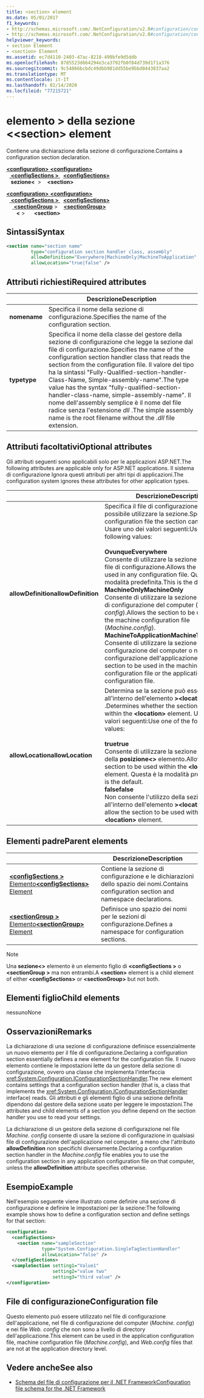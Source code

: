 ```yaml
---
title: <section> element
ms.date: 05/01/2017
f1_keywords:
- http://schemas.microsoft.com/.NetConfiguration/v2.0#configuration/configSections/section
- http://schemas.microsoft.com/.NetConfiguration/v2.0#configuration/configSections/sectionGroup/section
helpviewer_keywords:
- section Element
- <section> Element
ms.assetid: ec7d4110-2403-47ac-8218-499bfe9d5ddb
ms.openlocfilehash: 8785523d664294e3ca3792fb0f84d739d1f1a376
ms.sourcegitcommit: 9c54866bcbdc49dbb981dd55be9bbd0443837aa2
ms.translationtype: MT
ms.contentlocale: it-IT
ms.lasthandoff: 02/14/2020
ms.locfileid: "77215721"
---
```

# <a name="section-element"></a><span data-ttu-id="b9d17-102">elemento > della sezione \<</span><span class="sxs-lookup"><span data-stu-id="b9d17-102">\<section> element</span></span>

<span data-ttu-id="b9d17-103">Contiene una dichiarazione della sezione di configurazione.</span><span class="sxs-lookup"><span data-stu-id="b9d17-103">Contains a configuration section declaration.</span></span>

<span data-ttu-id="b9d17-104">[ **\<configuration>** ](configuration-element.md)</span><span class="sxs-lookup"><span data-stu-id="b9d17-104">[**\<configuration>**](configuration-element.md)</span></span>\
<span data-ttu-id="b9d17-105">&nbsp;&nbsp;[ **\<configSections >** ](configsections-element-for-configuration.md)</span><span class="sxs-lookup"><span data-stu-id="b9d17-105">&nbsp;&nbsp;[**\<configSections>**](configsections-element-for-configuration.md)</span></span>\
<span data-ttu-id="b9d17-106">&nbsp;&nbsp;&nbsp;**sezione\<** &nbsp;></span><span class="sxs-lookup"><span data-stu-id="b9d17-106">&nbsp;&nbsp;&nbsp;&nbsp;**\<section>**</span></span>

<span data-ttu-id="b9d17-107">[ **\<configuration>** ](configuration-element.md)</span><span class="sxs-lookup"><span data-stu-id="b9d17-107">[**\<configuration>**](configuration-element.md)</span></span>\
<span data-ttu-id="b9d17-108">&nbsp;&nbsp;[ **\<configSections >** ](configsections-element-for-configuration.md)</span><span class="sxs-lookup"><span data-stu-id="b9d17-108">&nbsp;&nbsp;[**\<configSections>**](configsections-element-for-configuration.md)</span></span>\
<span data-ttu-id="b9d17-109">&nbsp;&nbsp;&nbsp;&nbsp;[ **\<sectionGroup**](sectiongroup-element-for-configsections.md) ></span><span class="sxs-lookup"><span data-stu-id="b9d17-109">&nbsp;&nbsp;&nbsp;&nbsp;[**\<sectionGroup>**](sectiongroup-element-for-configsections.md)</span></span>\
<span data-ttu-id="b9d17-110">&nbsp;&nbsp;&nbsp;&nbsp; **&nbsp;&nbsp;\<** ></span><span class="sxs-lookup"><span data-stu-id="b9d17-110">&nbsp;&nbsp;&nbsp;&nbsp;&nbsp;&nbsp;**\<section>**</span></span>

## <a name="syntax"></a><span data-ttu-id="b9d17-111">Sintassi</span><span class="sxs-lookup"><span data-stu-id="b9d17-111">Syntax</span></span>

```xml
<section name="section name"
         type="configuration section handler class, assembly"
         allowDefinition="Everywhere|MachineOnly|MachineToApplication" 
         allowLocation="true|false" />
```

## <a name="required-attributes"></a><span data-ttu-id="b9d17-112">Attributi richiesti</span><span class="sxs-lookup"><span data-stu-id="b9d17-112">Required attributes</span></span>

|           | <span data-ttu-id="b9d17-113">Descrizione</span><span class="sxs-lookup"><span data-stu-id="b9d17-113">Description</span></span> |
| --------- | ----------- |
| <span data-ttu-id="b9d17-114">**nome**</span><span class="sxs-lookup"><span data-stu-id="b9d17-114">**name**</span></span>  | <span data-ttu-id="b9d17-115">Specifica il nome della sezione di configurazione.</span><span class="sxs-lookup"><span data-stu-id="b9d17-115">Specifies the name of the configuration section.</span></span> |
| <span data-ttu-id="b9d17-116">**type**</span><span class="sxs-lookup"><span data-stu-id="b9d17-116">**type**</span></span>  | <span data-ttu-id="b9d17-117">Specifica il nome della classe del gestore della sezione di configurazione che legge la sezione dal file di configurazione.</span><span class="sxs-lookup"><span data-stu-id="b9d17-117">Specifies the name of the configuration section handler class that reads the section from the configuration file.</span></span> <span data-ttu-id="b9d17-118">Il valore del tipo ha la sintassi "Fully-Qualified-section-handler-Class-Name, Simple-assembly-name".</span><span class="sxs-lookup"><span data-stu-id="b9d17-118">The type value has the syntax "fully-qualified-section-handler-class-name, simple-assembly-name".</span></span> <span data-ttu-id="b9d17-119">Il nome dell'assembly semplice è il nome del file radice senza l'estensione *dll* .</span><span class="sxs-lookup"><span data-stu-id="b9d17-119">The simple assembly name is the root filename without the *.dll* file extension.</span></span> |

## <a name="optional-attributes"></a><span data-ttu-id="b9d17-120">Attributi facoltativi</span><span class="sxs-lookup"><span data-stu-id="b9d17-120">Optional attributes</span></span>

<span data-ttu-id="b9d17-121">Gli attributi seguenti sono applicabili solo per le applicazioni ASP.NET.</span><span class="sxs-lookup"><span data-stu-id="b9d17-121">The following attributes are applicable only for ASP.NET applications.</span></span> <span data-ttu-id="b9d17-122">Il sistema di configurazione Ignora questi attributi per altri tipi di applicazioni.</span><span class="sxs-lookup"><span data-stu-id="b9d17-122">The configuration system ignores these attributes for other application types.</span></span>

|                     | <span data-ttu-id="b9d17-123">Descrizione</span><span class="sxs-lookup"><span data-stu-id="b9d17-123">Description</span></span> |
| ------------------- | ----------- |
| <span data-ttu-id="b9d17-124">**allowDefinition**</span><span class="sxs-lookup"><span data-stu-id="b9d17-124">**allowDefinition**</span></span> | <span data-ttu-id="b9d17-125">Specifica il file di configurazione in cui è possibile utilizzare la sezione.</span><span class="sxs-lookup"><span data-stu-id="b9d17-125">Specifies which configuration file the section can be used in.</span></span> <span data-ttu-id="b9d17-126">Usare uno dei valori seguenti:</span><span class="sxs-lookup"><span data-stu-id="b9d17-126">Use one of the following values:</span></span><br><br><span data-ttu-id="b9d17-127">**Ovunque**</span><span class="sxs-lookup"><span data-stu-id="b9d17-127">**Everywhere**</span></span><br><span data-ttu-id="b9d17-128">Consente di utilizzare la sezione in qualsiasi file di configurazione.</span><span class="sxs-lookup"><span data-stu-id="b9d17-128">Allows the section to be used in any configuration file.</span></span> <span data-ttu-id="b9d17-129">Questa è la modalità predefinita.</span><span class="sxs-lookup"><span data-stu-id="b9d17-129">This is the default.</span></span><br><span data-ttu-id="b9d17-130">**MachineOnly**</span><span class="sxs-lookup"><span data-stu-id="b9d17-130">**MachineOnly**</span></span><br><span data-ttu-id="b9d17-131">Consente di utilizzare la sezione solo nel file di configurazione del computer (*Machine. config*).</span><span class="sxs-lookup"><span data-stu-id="b9d17-131">Allows the section to be used only in the machine configuration file (*Machine.config*).</span></span><br><span data-ttu-id="b9d17-132">**MachineToApplication**</span><span class="sxs-lookup"><span data-stu-id="b9d17-132">**MachineToApplication**</span></span><br><span data-ttu-id="b9d17-133">Consente di utilizzare la sezione nel file di configurazione del computer o nel file di configurazione dell'applicazione.</span><span class="sxs-lookup"><span data-stu-id="b9d17-133">Allows the section to be used in the machine configuration file or the application configuration file.</span></span> |
| <span data-ttu-id="b9d17-134">**allowLocation**</span><span class="sxs-lookup"><span data-stu-id="b9d17-134">**allowLocation**</span></span>   | <span data-ttu-id="b9d17-135">Determina se la sezione può essere utilizzata all'interno dell'elemento **>\<location** .</span><span class="sxs-lookup"><span data-stu-id="b9d17-135">Determines whether the section can be used within the **\<location>** element.</span></span> <span data-ttu-id="b9d17-136">Usare uno dei valori seguenti:</span><span class="sxs-lookup"><span data-stu-id="b9d17-136">Use one of the following values:</span></span><br><br><span data-ttu-id="b9d17-137">**true**</span><span class="sxs-lookup"><span data-stu-id="b9d17-137">**true**</span></span><br><span data-ttu-id="b9d17-138">Consente di utilizzare la sezione all'interno della **posizione\<>** elemento.</span><span class="sxs-lookup"><span data-stu-id="b9d17-138">Allows the section to be used within the **\<location>** element.</span></span> <span data-ttu-id="b9d17-139">Questa è la modalità predefinita.</span><span class="sxs-lookup"><span data-stu-id="b9d17-139">This is the default.</span></span><br><span data-ttu-id="b9d17-140">**false**</span><span class="sxs-lookup"><span data-stu-id="b9d17-140">**false**</span></span><br><span data-ttu-id="b9d17-141">Non consente l'utilizzo della sezione all'interno dell'elemento **>\<location** .</span><span class="sxs-lookup"><span data-stu-id="b9d17-141">Does not allow the section to be used within the **\<location>** element.</span></span> |

## <a name="parent-elements"></a><span data-ttu-id="b9d17-142">Elementi padre</span><span class="sxs-lookup"><span data-stu-id="b9d17-142">Parent elements</span></span>

|     | <span data-ttu-id="b9d17-143">Descrizione</span><span class="sxs-lookup"><span data-stu-id="b9d17-143">Description</span></span> |
| --- | ----------- |
| [<span data-ttu-id="b9d17-144"> **\<configSections >** Elemento</span><span class="sxs-lookup"><span data-stu-id="b9d17-144">**\<configSections>** Element</span></span>](configsections-element-for-configuration.md) | <span data-ttu-id="b9d17-145">Contiene la sezione di configurazione e le dichiarazioni dello spazio dei nomi.</span><span class="sxs-lookup"><span data-stu-id="b9d17-145">Contains configuration section and namespace declarations.</span></span> |
| [<span data-ttu-id="b9d17-146"> **\<sectionGroup >** Elemento</span><span class="sxs-lookup"><span data-stu-id="b9d17-146">**\<sectionGroup>** Element</span></span>](sectiongroup-element-for-configsections.md) | <span data-ttu-id="b9d17-147">Definisce uno spazio dei nomi per le sezioni di configurazione.</span><span class="sxs-lookup"><span data-stu-id="b9d17-147">Defines a namespace for configuration sections.</span></span> |

> [!NOTE]
> <span data-ttu-id="b9d17-148">Una **sezione\<>** elemento è un elemento figlio di **\<configSections >** o **\<sectionGroup >** ma non entrambi.</span><span class="sxs-lookup"><span data-stu-id="b9d17-148">A **\<section>** element is a child element of either **\<configSections>** or **\<sectionGroup>** but not both.</span></span>

## <a name="child-elements"></a><span data-ttu-id="b9d17-149">Elementi figlio</span><span class="sxs-lookup"><span data-stu-id="b9d17-149">Child elements</span></span>

<span data-ttu-id="b9d17-150">nessuno</span><span class="sxs-lookup"><span data-stu-id="b9d17-150">None</span></span>

## <a name="remarks"></a><span data-ttu-id="b9d17-151">Osservazioni</span><span class="sxs-lookup"><span data-stu-id="b9d17-151">Remarks</span></span>

<span data-ttu-id="b9d17-152">La dichiarazione di una sezione di configurazione definisce essenzialmente un nuovo elemento per il file di configurazione.</span><span class="sxs-lookup"><span data-stu-id="b9d17-152">Declaring a configuration section essentially defines a new element for the configuration file.</span></span> <span data-ttu-id="b9d17-153">Il nuovo elemento contiene le impostazioni lette da un gestore della sezione di configurazione, ovvero una classe che implementa l'interfaccia <xref:System.Configuration.IConfigurationSectionHandler>.</span><span class="sxs-lookup"><span data-stu-id="b9d17-153">The new element contains settings that a configuration section handler (that is, a class that implements the <xref:System.Configuration.IConfigurationSectionHandler> interface) reads.</span></span> <span data-ttu-id="b9d17-154">Gli attributi e gli elementi figlio di una sezione definita dipendono dal gestore della sezione usato per leggere le impostazioni.</span><span class="sxs-lookup"><span data-stu-id="b9d17-154">The attributes and child elements of a section you define depend on the section handler you use to read your settings.</span></span>

<span data-ttu-id="b9d17-155">La dichiarazione di un gestore della sezione di configurazione nel file *Machine. config* consente di usare la sezione di configurazione in qualsiasi file di configurazione dell'applicazione nel computer, a meno che l'attributo **allowDefinition** non specifichi diversamente.</span><span class="sxs-lookup"><span data-stu-id="b9d17-155">Declaring a configuration section handler in the *Machine.config* file enables you to use the configuration section in any application configuration file on that computer, unless the **allowDefinition** attribute specifies otherwise.</span></span>

## <a name="example"></a><span data-ttu-id="b9d17-156">Esempio</span><span class="sxs-lookup"><span data-stu-id="b9d17-156">Example</span></span>

<span data-ttu-id="b9d17-157">Nell'esempio seguente viene illustrato come definire una sezione di configurazione e definire le impostazioni per la sezione:</span><span class="sxs-lookup"><span data-stu-id="b9d17-157">The following example shows how to define a configuration section and define settings for that section:</span></span>

```xml
<configuration>
  <configSections>
    <section name="sampleSection"
             type="System.Configuration.SingleTagSectionHandler" 
             allowLocation="false" />
  </configSections>
  <sampleSection setting1="Value1" 
                 setting2="value two" 
                 setting3="third value" />
</configuration>
```

## <a name="configuration-file"></a><span data-ttu-id="b9d17-158">File di configurazione</span><span class="sxs-lookup"><span data-stu-id="b9d17-158">Configuration file</span></span>

<span data-ttu-id="b9d17-159">Questo elemento può essere utilizzato nel file di configurazione dell'applicazione, nel file di configurazione del computer (*Machine. config*) e nei file *Web. config* che non sono a livello di directory dell'applicazione.</span><span class="sxs-lookup"><span data-stu-id="b9d17-159">This element can be used in the application configuration file, machine configuration file (*Machine.config*), and *Web.config* files that are not at the application directory level.</span></span>

## <a name="see-also"></a><span data-ttu-id="b9d17-160">Vedere anche</span><span class="sxs-lookup"><span data-stu-id="b9d17-160">See also</span></span>

- [<span data-ttu-id="b9d17-161">Schema del file di configurazione per il .NET Framework</span><span class="sxs-lookup"><span data-stu-id="b9d17-161">Configuration file schema for the .NET Framework</span></span>](index.md)
